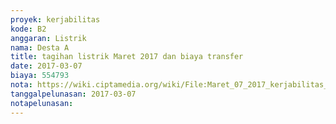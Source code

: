 ```yaml
---
proyek: kerjabilitas
kode: B2
anggaran: Listrik
nama: Desta A
title: tagihan listrik Maret 2017 dan biaya transfer
date: 2017-03-07
biaya: 554793
nota: https://wiki.ciptamedia.org/wiki/File:Maret_07_2017_kerjabilitas_B2_tagihan_listrik_desta.jpg
tanggalpelunasan: 2017-03-07
notapelunasan:
---
```

